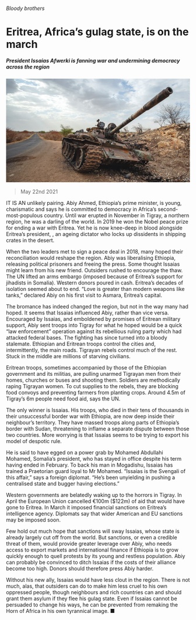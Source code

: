 ###### Bloody brothers

# Eritrea, Africa’s gulag state, is on the march 

##### President Issaias Afwerki is fanning war and undermining democracy across the region 

![image](images/20210522_LDP002_0.jpg) 

> May 22nd 2021 

IT IS AN unlikely pairing. Abiy Ahmed, Ethiopia’s prime minister, is young, charismatic and says he is committed to democracy in Africa’s second-most-populous country. Until war erupted in November in Tigray, a northern region, he was a darling of the world. In 2019 he won the Nobel peace prize for ending a war with Eritrea. Yet he is now knee-deep in blood alongside Eritrea’s president, , an ageing dictator who locks up dissidents in shipping crates in the desert.

When the two leaders met to sign a peace deal in 2018, many hoped their reconciliation would reshape the region. Abiy was liberalising Ethiopia, releasing political prisoners and freeing the press. Some thought Issaias might learn from his new friend. Outsiders rushed to encourage the thaw. The UN lifted an arms embargo (imposed because of Eritrea’s support for jihadists in Somalia). Western donors poured in cash. Eritrea’s decades of isolation seemed about to end. “Love is greater than modern weapons like tanks,” declared Abiy on his first visit to Asmara, Eritrea’s capital.


The bromance has indeed changed the region, but not in the way many had hoped. It seems that Issaias influenced Abiy, rather than vice versa. Encouraged by Issaias, and emboldened by promises of Eritrean military support, Abiy sent troops into Tigray for what he hoped would be a quick “law enforcement” operation against its rebellious ruling party which had attacked federal bases. The fighting has since turned into a bloody stalemate. Ethiopian and Eritrean troops control the cities and, intermittently, the main roads. Tigrayan rebels control much of the rest. Stuck in the middle are millions of starving civilians.

Eritrean troops, sometimes accompanied by those of the Ethiopian government and its militias, are pulling unarmed Tigrayan men from their homes, churches or buses and shooting them. Soldiers are methodically raping Tigrayan women. To cut supplies to the rebels, they are blocking food convoys and preventing farmers from planting crops. Around 4.5m of Tigray’s 6m people need food aid, says the UN.

The only winner is Issaias. His troops, who died in their tens of thousands in their unsuccessful border war with Ethiopia, are now deep inside their neighbour’s territory. They have massed troops along parts of Ethiopia’s border with Sudan, threatening to inflame a separate dispute between those two countries. More worrying is that Issaias seems to be trying to export his model of despotic rule.

He is said to have egged on a power grab by Mohamed Abdullahi Mohamed, Somalia’s president, who has stayed in office despite his term having ended in February. To back his man in Mogadishu, Issaias has trained a Praetorian guard loyal to Mr Mohamed. “Issaias is the Svengali of this affair,” says a foreign diplomat. “He’s been unyielding in pushing a centralised state and bugger having elections.”

Western governments are belatedly waking up to the horrors in Tigray. In April the European Union cancelled €100m ($122m) of aid that would have gone to Eritrea. In March it imposed financial sanctions on Eritrea’s intelligence agency. Diplomats say that wider American and EU sanctions may be imposed soon.

Few hold out much hope that sanctions will sway Issaias, whose state is already largely cut off from the world. But sanctions, or even a credible threat of them, would provide greater leverage over Abiy, who needs access to export markets and international finance if Ethiopia is to grow quickly enough to quell protests by its young and restless population. Abiy can probably be convinced to ditch Issaias if the costs of their alliance become too high. Donors should therefore press Abiy harder.

Without his new ally, Issaias would have less clout in the region. There is not much, alas, that outsiders can do to make him less cruel to his own oppressed people, though neighbours and rich countries can and should grant them asylum if they flee his gulag state. Even if Issaias cannot be persuaded to change his ways, he can be prevented from remaking the Horn of Africa in his own tyrannical image. ■

